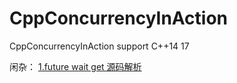 # CppConcurrencyInAction
CppConcurrencyInAction
support C++14 17

闲杂：
    [1.future wait get 源码解析](https://github.com/DDDDarcy/CppConcurrencyInAction/blob/main/C%2B%2B%20future%20wait%20get%20%E6%BA%90%E7%A0%81%E8%A7%A3%E6%9E%90.md)
  

